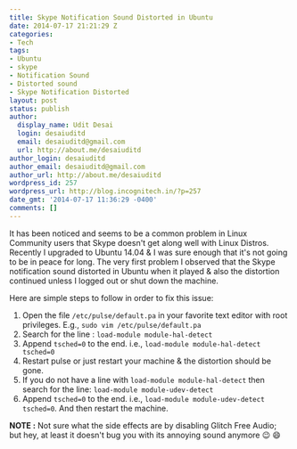 ```yaml
---
title: Skype Notification Sound Distorted in Ubuntu
date: 2014-07-17 21:21:29 Z
categories:
- Tech
tags:
- Ubuntu
- skype
- Notification Sound
- Distorted sound
- Skype Notification Distorted
layout: post
status: publish
author:
  display_name: Udit Desai
  login: desaiuditd
  email: desaiuditd@gmail.com
  url: http://about.me/desaiuditd
author_login: desaiuditd
author_email: desaiuditd@gmail.com
author_url: http://about.me/desaiuditd
wordpress_id: 257
wordpress_url: http://blog.incognitech.in/?p=257
date_gmt: '2014-07-17 11:36:29 -0400'
comments: []
---
```


It has been noticed and seems to be a common problem in Linux Community users that Skype doesn't get along well with Linux Distros. Recently I upgraded to Ubuntu 14.04 & I was sure enough that it's not going to be in peace for long. The very first problem I observed that the Skype notification sound distorted in Ubuntu when it played &amp; also the distortion continued unless I logged out or shut down the machine.

Here are simple steps to follow in order to fix this issue:

1. Open the file `/etc/pulse/default.pa` in your favorite text editor with root privileges. E.g., `sudo vim /etc/pulse/default.pa`
2. Search for the line : `load-module module-hal-detect`
3. Append `tsched=0` to the end. i.e., `load-module module-hal-detect tsched=0`
4. Restart pulse or just restart your machine & the distortion should be gone.
5. If you do not have a line with `load-module module-hal-detect` then search for the line: `load-module module-udev-detect`
6. Append `tsched=0` to the end. i.e., `load-module module-udev-detect tsched=0`. And then restart the machine.

**NOTE :** Not sure what the side effects are by disabling Glitch Free Audio; but hey, at least it doesn't bug you with its annoying sound anymore :wink: :smile:
